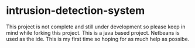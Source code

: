 # intrusion-detection-system
 This project is not complete and still under development so please keep in mind while forking this project. This is a java based project.
	Netbeans is used as the ide.
	This is my first time so hoping for as much help as possibe.
	
